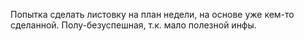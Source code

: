 Попытка сделать листовку на план недели, на основе уже кем-то сделанной. Полу-безуспешная, т.к. мало полезной инфы.
